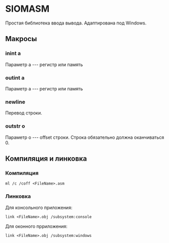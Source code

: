 # SIOMASM

Простая библиотека ввода вывода. Адаптирована под Windows.

## Макросы

### inint a

Параметр a --- регистр или память

### outint a

Параметр a --- регистр или память

### newline

Перевод строки.

### outstr o

Параметр o --- offset строки. Строка обязательно должна оканчиваться 0.

## Компиляция и линковка

### Компиляция
```
ml /c /coff <FileName>.asm
```
### Линковка

Для консольного приложения:
```
link <FileName>.obj /subsystem:console
```
Для оконного прриложения:
```
link <FileName>.obj /subsystem:windows
```
